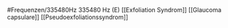 #Frequenzen/335480Hz
335480 Hz (E)
[[Exfoliation Syndrom]]
[[Glaucoma capsulare]]
[[Pseudoexfoliationssyndrom]]